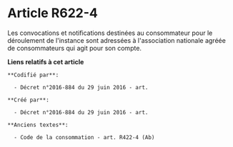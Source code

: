 # Article R622-4

Les convocations et notifications destinées au consommateur pour le déroulement de l'instance sont adressées à l'association
nationale agréée de consommateurs qui agit pour son compte.

**Liens relatifs à cet article**

	**Codifié par**:

	  - Décret n°2016-884 du 29 juin 2016 - art.

	**Créé par**:

	  - Décret n°2016-884 du 29 juin 2016 - art.

	**Anciens textes**:

	  - Code de la consommation - art. R422-4 (Ab)
